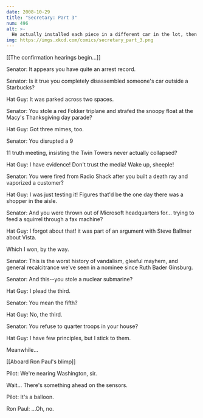 ```yaml
---
date: 2008-10-29
title: "Secretary: Part 3"
num: 496
alt: >-
  He actually installed each piece in a different car in the lot, then built a new car in the spot from the displaced pieces.  It's a confusing maneuver known as the auto-troll shuffle.
img: https://imgs.xkcd.com/comics/secretary_part_3.png
---
```

[[The confirmation hearings begin...]]

Senator: It appears you have quite an arrest record.

Senator: Is it true you completely disassembled someone's car outside a Starbucks?

Hat Guy: It was parked across two spaces.

Senator: You stole a red Fokker triplane and strafed the snoopy float at the Macy's Thanksgiving day parade?

Hat Guy: Got three mimes, too.

Senator: You disrupted a 9

11 truth meeting, insisting the Twin Towers never actually collapsed?

Hat Guy: I have evidence! Don't trust the media! Wake up, sheeple!

Senator: You were fired from Radio Shack after you built a death ray and vaporized a customer?

Hat Guy: I was just testing it! Figures that'd be the one day there was a shopper in the aisle.

Senator: And you were thrown out of Microsoft headquarters for... trying to feed a squirrel through a fax machine?

Hat Guy: I forgot about that! it was part of an argument with Steve Ballmer about Vista.

Which I won, by the way.

Senator: This is the worst history of vandalism, gleeful mayhem, and general recalcitrance we've seen in a nominee since Ruth Bader Ginsburg. 

Senator: And this--you stole a nuclear submarine?

Hat Guy: I plead the third.

Senator: You mean the fifth?

Hat Guy: No, the third.

Senator: You refuse to quarter troops in your house?

Hat Guy: I have few principles, but I stick to them.

Meanwhile...

[[Aboard Ron Paul's blimp]]

Pilot: We're nearing Washington, sir.

Wait... There's something ahead on the sensors.

Pilot: It's a balloon.

Ron Paul: ...Oh, no.

